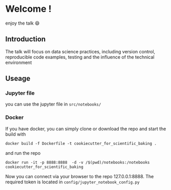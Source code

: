 # Welcome !
enjoy the talk :smile:

## Introduction

The talk will focus on data science practices, including version control, reproducible code examples, testing and the influence of the technical environment

## Useage
### Jupyter file
you can use the jupyter file in `src/notebooks/`

### Docker
If you have docker, you can simply clone or download the repo and start the build with

```
docker build -f Dockerfile -t cookiecutter_for_scientific_baking .
```
and run the repo

```
docker run -it -p 8888:8888  -d -v /$(pwd)/notebooks:/notebooks cookiecutter_for_scientific_baking
```

Now you can connect via your browser to the repo 127.0.0.1:8888.
The required token is located in `config/jupyter_notebook_config.py`